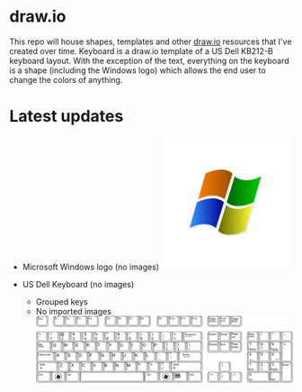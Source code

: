 # draw.io
This repo will house shapes, templates and other [draw.io][drawio-url] resources that I've created over time.
Keyboard is a draw.io template of a US Dell KB212-B keyboard layout. With the exception of the text, everything on the keyboard is a shape (including the Windows logo) which allows the end user to change the colors of anything. 

# Latest updates
  - Microsoft Windows logo (no images)
  ![windows.jpg](https://github.com/D4V3M0NK/draw.io/blob/master/logos/windows/windows.jpg)

  - US Dell Keyboard (no images)
    - Grouped keys
    - No imported images
  ![Keyboard.jpg](https://github.com/D4V3M0NK/draw.io/blob/master/keyboard/Keyboard.jpg)



   [drawio-url]: <http://https://app.diagrams.net/>
